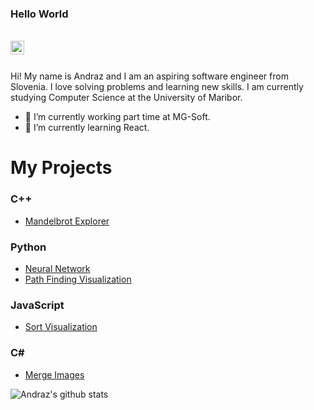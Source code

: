 ### Hello World

<br/>


<a href="https://www.linkedin.com/in/andraz-vrecko-9485b81a2/">
<img align="left" alt="Andraz Vrecko" width="22px" src="https://cdn.jsdelivr.net/npm/simple-icons@v3/icons/linkedin.svg" />
</a>
<br />

<br />

Hi!
My name is Andraz and I am an aspiring software engineer from Slovenia. I love solving problems and learning new skills. I am currently studying Computer Science at the University of Maribor.


- 🔭 I’m currently working part time at MG-Soft.
- 🌱 I’m currently learning React.


# My Projects

### C++
- <a href="https://github.com/andrazvrecko/MandelbrotExplorer">Mandelbrot Explorer</a>

### Python
- <a href="https://github.com/andrazvrecko/NeuralNetwork">Neural Network</a>
- <a href="https://github.com/andrazvrecko/pathFinder">Path Finding Visualization</a>

### JavaScript
- <a href="https://andrazvrecko.github.io/sort-visualization/">Sort Visualization</a>
### C#
- <a href="https://github.com/andrazvrecko/imageConnector">Merge Images</a>

![Andraz's github stats](https://github-readme-stats.vercel.app/api?username=andrazvrecko&show_icons=true&hide_border=true)
